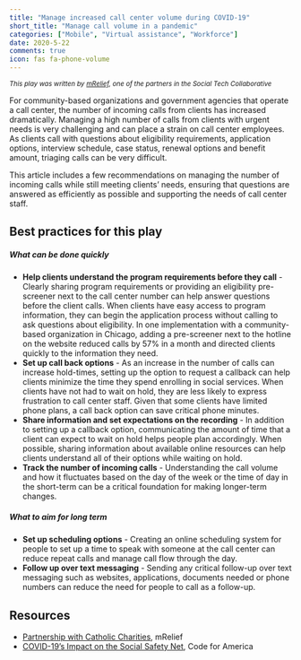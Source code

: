 ```yaml
---
title: "Manage increased call center volume during COVID-19"
short_title: "Manage call volume in a pandemic"
categories: ["Mobile", "Virtual assistance", "Workforce"]
date: 2020-5-22
comments: true
icon: fas fa-phone-volume
---
```


<small><i>This play was written by [mRelief](https://mrelief.com/), one of the partners in the Social Tech Collaborative</i></small>

For community-based organizations and government agencies that operate a call center, the number of incoming calls from clients has increased dramatically. Managing a high number of calls from clients with urgent needs is very challenging and can place a strain on call center employees. As clients call with questions about eligibility requirements, application options, interview schedule, case status, renewal options and benefit amount, triaging calls can be very difficult. 

This article includes a few recommendations on managing the number of incoming calls while still meeting clients’ needs, ensuring that questions are answered as efficiently as possible and supporting the needs of call center staff. 
 

## Best practices for this play
##### What can be done quickly

* **Help clients understand the program requirements before they call** - Clearly sharing program requirements or providing an eligibility pre-screener next to the call center number can help answer questions before the client calls. When clients have easy access to program information, they can begin the application process without calling to ask questions about eligibility. In one implementation with a community-based organization in Chicago, adding a pre-screener next to the hotline on the website reduced calls by 57% in a month and directed clients quickly to the information they need. 
* **Set up call back options** - As an increase in the number of calls can increase hold-times, setting up the option to request a callback can help clients minimize the time they spend enrolling in social services. When clients have not had to wait on hold, they are less likely to express frustration to call center staff.  Given that some clients have limited phone plans, a call back option can save critical phone minutes.
* **Share information and set expectations on the recording** - In addition to setting up a callback option, communicating the amount of time that a client can expect to wait on hold helps people plan accordingly. When possible, sharing information about available online resources can help clients understand all of their options while waiting on hold. 
* **Track the number of incoming calls** - Understanding the call volume and how it fluctuates based on the day of the week or the time of day in the short-term can be a critical foundation for making longer-term changes.  

##### What to aim for long term

* **Set up scheduling options** - Creating an online scheduling system for people to set up a time to speak with someone at the call center can reduce repeat calls and manage call flow through the day.
* **Follow up over text messaging** - Sending any critical follow-up over text messaging such as websites, applications, documents needed or phone numbers can reduce the need for people to call as a follow-up. 



## Resources

* [Partnership with Catholic Charities](https://www.mrelief.com/blog/announcement_from_catholic_charities), mRelief
* [COVID-19’s Impact on the Social Safety Net](https://www.codeforamerica.org/news/covid-19s-impact-on-the-social-safety-net), Code for America